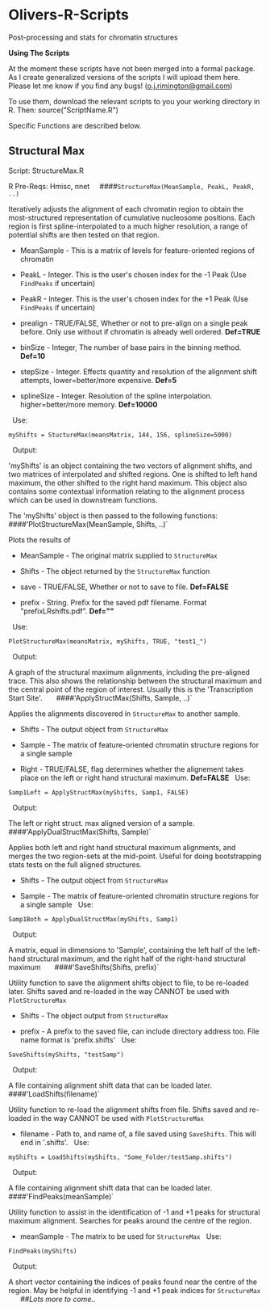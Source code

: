 # Olivers-R-Scripts
Post-processing and stats for chromatin structures

**Using The Scripts**

At the moment these scripts have not been merged into a formal package.
As I create generalized versions of the scripts I will upload them here.
Please let me know if you find any bugs! (o.j.rimington@gmail.com)

To use them, download the relevant scripts to you your working directory in R.
Then: source("ScriptName.R")

Specific Functions are described below.

## Structural Max

Script: StructureMax.R

R Pre-Reqs: Hmisc, nnet
&nbsp;
&nbsp;
####`StructureMax(MeanSample, PeakL, PeakR, ..)`

Iteratively adjusts the alignment of each chromatin region to obtain the most-structured representation of cumulative nucleosome positions. Each region is first spline-interpolated to a much higher resolution, a range of potential shifts are then tested on that region.
&nbsp;
* MeanSample	-	This is a matrix of levels for feature-oriented regions of chromatin 

* PeakL			-	Integer. This is the user's chosen index for the -1 Peak (Use `FindPeaks` if uncertain)

* PeakR			-	Integer. This is the user's chosen index for the +1 Peak (Use `FindPeaks` if uncertain)

* prealign		-	TRUE/FALSE, Whether or not to pre-align on a single peak before. Only use without if chromatin is already well ordered. **Def=TRUE** 

* binSize		-	Integer, The number of base pairs in the binning method. **Def=10**

* stepSize		- 	Integer. Effects quantity and resolution of the alignment shift attempts, lower=better/more expensive. **Def=5**

* splineSize	-	Integer. Resolution of the spline interpolation. higher=better/more memory. **Def=10000**

&nbsp;
Use:

```
myShifts = StuctureMax(meansMatrix, 144, 156, splineSize=5000)
```
&nbsp;
Output:

'myShifts' is an object containing the two vectors of alignment shifts, and two matrices of interpolated and shifted regions. One is shifted to left hand maximum, the other shifted to the right hand maximum. This object also contains some contextual information relating to the alignment process which can be used in downstream functions.

The 'myShifts' object is then passed to the following functions:
&nbsp;
&nbsp;
&nbsp;
####'PlotStructureMax(MeanSample, Shifts, ..)`

Plots the results of 
&nbsp;
* MeanSample	-	The original matrix supplied to `StructureMax`

* Shifts		-	The object returned by the `StructureMax` function

* save			-	TRUE/FALSE, Whether or not to save to file. **Def=FALSE**

* prefix		-	String. Prefix for the saved pdf filename. Format "prefixLRshifts.pdf". **Def=""**

&nbsp;
Use:

```
PlotStructureMax(meansMatrix, myShifts, TRUE, "test1_")
```
&nbsp;
Output:

A graph of the structural maximum alignments, including the pre-aligned trace. This also shows the relationship between the structural maximum and the central point of the region of interest. Usually this is the 'Transcription Start Site'.
&nbsp;
&nbsp;
&nbsp;
####'ApplyStructMax(Shifts, Sample, ..)`

Applies the alignments discovered in `StructureMax` to another sample.
&nbsp;
* Shifts		-	The output object from `StructureMax`

* Sample		-	The matrix of feature-oriented chromatin structure regions for a single sample

* Right			-	TRUE/FALSE, flag determines whether the alignement takes place on the left or right hand structural maximum. **Def=FALSE**
&nbsp;
Use:

```
Samp1Left = ApplyStructMax(myShifts, Samp1, FALSE)
``` 
&nbsp;
Output:

The left or right struct. max aligned version of a sample.
&nbsp;
&nbsp;
&nbsp;
####'ApplyDualStructMax(Shifts, Sample)`

Applies both left and right hand structural maximum alignments, and merges the two region-sets at the mid-point. Useful for doing bootstrapping stats tests on the full aligned structures.
&nbsp;
* Shifts		-	The output object from `StructureMax`

* Sample		-	The matrix of feature-oriented chromatin structure regions for a single sample
&nbsp;
Use:

```
Samp1Both = ApplyDualStructMax(myShifts, Samp1)
```
&nbsp;
Output:

A matrix, equal in dimensions to 'Sample', containing the left half of the left-hand structural maximum, and the right half of the right-hand structural maximum
&nbsp;
&nbsp;
&nbsp;
####'SaveShifts(Shifts, prefix)`

Utility function to save the alignment shifts object to file, to be re-loaded later. Shifts saved and re-loaded in the way CANNOT be used with `PlotStructureMax`
&nbsp;
* Shifts		-	The object output from `StructureMax`

* prefix		-	A prefix to the saved file, can include directory address too. File name format is 'prefix.shifts'
&nbsp;
Use:

```
SaveShifts(myShifts, "testSamp")
```
&nbsp;
Output:

A file containing alignment shift data that can be loaded later.
&nbsp;
&nbsp;
&nbsp;
####'LoadShifts(filename)`

Utility function to re-load the alignment shifts from file. Shifts saved and re-loaded in the way CANNOT be used with `PlotStructureMax`
&nbsp;
* filename		-	Path to, and name of, a file saved using `SaveShifts`. This will end in '.shifts'.
&nbsp;
Use:

```
myShifts = LoadShifts(myShifts, "Some_Folder/testSamp.shifts")
```
&nbsp;
Output:

A file containing alignment shift data that can be loaded later.
&nbsp;
&nbsp;
&nbsp;
####'FindPeaks(meanSample)`

Utility function to assist in the identification of -1 and +1 peaks for structural maximum alignment. Searches for peaks around the centre of the region.
&nbsp;
* meanSample	-	The matrix to be used for `StructureMax`
&nbsp;
Use:

```
FindPeaks(myShifts)
```
&nbsp;
Output:

A short vector containing the indices of peaks found near the centre of the region. May be helpful in identifying -1 and +1 peak indices for `StructureMax`
&nbsp;
&nbsp;
&nbsp;
##*Lots more to come..*
